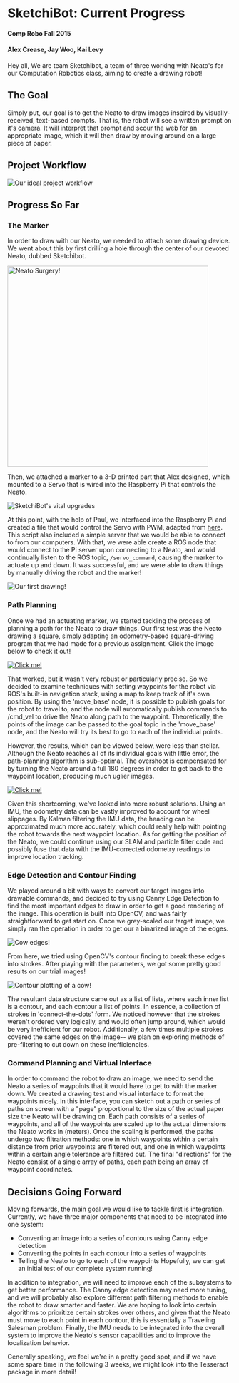 # SketchiBot: Current Progress
#### Comp Robo Fall 2015
#### Alex Crease, Jay Woo, Kai Levy

Hey all,
We are team Sketchibot, a team of three working with Neato's for our Computation Robotics class, aiming to create a drawing robot!

## The Goal
Simply put, our goal is to get the Neato to draw images inspired by visually-received, text-based prompts. That is, the robot will see a written prompt on it's camera. It will interpret that prompt and scour the web for an appropriate image, which it will then draw by moving around on a large piece of paper.

## Project Workflow

![Our ideal project workflow](../images/project_workflow.png)

## Progress So Far

### The Marker
In order to draw with our Neato, we needed to attach some drawing device. We went about this by first drilling a hole through the center of our devoted Neato, dubbed Sketchibot.

<img src="../images/surgery.jpg" alt="Neato Surgery!" width="450">

Then, we attached a marker to a 3-D printed part that Alex designed, which mounted to a Servo that is wired into the Raspberry Pi that controls the Neato.

![SketchiBot's vital upgrades](../images/neato_marker.JPG)

At this point, with the help of Paul, we interfaced into the Raspberry Pi and created a file that would control the Servo with PWM, adapted from [here](http://www.toptechboy.com/raspberry-pi/raspberry-pi-lesson-28-controlling-a-servo-on-raspberry-pi-with-python/). This script also included a simple server that we would be able to connect to from our computers. With that, we were able create a ROS node that would connect to the Pi server upon connecting to a Neato, and would continually listen to the ROS topic, `/servo_command`, causing the marker to actuate up and down. It was successful, and we were able to draw things by manually driving the robot and the marker!

![Our first drawing!](../images/first_drawing.jpg)

### Path Planning
Once we had an actuating marker, we started tackling the process of planning a path for the Neato to draw things. Our first test was the Neato drawing a square, simply adapting an odometry-based square-driving program that we had made for a previous assignment. Click the image below to check it out!

[![Click me!](http://img.youtube.com/vi/3kpEW2YwMAc/0.jpg)](https://www.youtube.com/watch?v=3kpEW2YwMAc)

That worked, but it wasn't very robust or particularly precise. So we decided to examine techniques with setting waypoints for the robot via ROS's built-in navigation stack, using a map to keep track of it's own position. By using the 'move_base' node, it is possible to publish goals for the robot to travel to, and the node will automatically publish commands to /cmd_vel to drive the Neato along path to the waypoint. Theoretically, the points of the image can be passed to the goal topic in the 'move_base' node, and the Neato will try its best to go to each of the individual points.

However, the results, which can be viewed below, were less than stellar. Although the Neato reaches all of its individual goals with little error, the path-planning algorithm is sub-optimal. The overshoot is compensated for by turning the Neato around a full 180 degrees in order to get back to the waypoint location, producing much uglier images.

[![Click me!](http://img.youtube.com/vi/yITSF0bupNE/0.jpg)](https://www.youtube.com/watch?v=yITSF0bupNE)

Given this shortcoming, we've looked into more robust solutions. Using an IMU, the odometry data can be vastly improved to account for wheel slippages. By Kalman filtering the IMU data, the heading can be approximated much more accurately, which could really help with pointing the robot towards the next waypoint location. As for getting the position of the Neato, we could continue using our SLAM and particle filter code and possibly fuse that data with the IMU-corrected odometry readings to improve location tracking.

### Edge Detection and Contour Finding
We played around a bit with ways to convert our target images into drawable commands, and decided to try using Canny Edge Detection to find the most important edges to draw in order to get a good rendering of the image. This operation is built into OpenCV, and was fairly straightforward to get start on. Once we grey-scaled our target image, we simply ran the operation in order to get our a binarized image of the edges.

![Cow edges!](../images/cow_edges.png)

From here, we tried using OpenCV's contour finding to break these edges into strokes. After playing with the parameters, we got some pretty good results on our trial images!

![Contour plotting of a cow!](../images/cow_gif.gif)

The resultant data structure came out as a list of lists, where each inner list is a contour, and each contour a list of points. In essence, a collection of strokes in 'connect-the-dots' form. We noticed however that the strokes weren't ordered very logically, and would often jump around, which would be very inefficient for our robot. Additionally, a few times multiple strokes covered the same edges on the image-- we plan on exploring methods of pre-filtering to cut down on these inefficiencies.

### Command Planning and Virtual Interface

In order to command the robot to draw an image, we need to send the Neato a series of waypoints that it would have to get to with the marker down. We created a drawing test and visual interface to format the waypoints nicely. In this interface, you can sketch out a path or series of paths on screen with a "page" proportional to the size of the actual paper size the Neato will be drawing on. Each path consists of a series of waypoints, and all of the waypoints are scaled up to the actual dimensions the Neato works in (meters). Once the scaling is performed, the paths undergo two filtration methods: one in which waypoints within a certain distance from prior waypoints are filtered out, and one in which waypoints within a certain angle tolerance are filtered out. The final "directions" for the Neato consist of a single array of paths, each path being an array of waypoint coordinates.

## Decisions Going Forward
Moving forwards, the main goal we would like to tackle first is integration. Currently, we have three major components that need to be integrated into one system:
* Converting an image into a series of contours using Canny edge detection
* Converting the points in each contour into a series of waypoints
* Telling the Neato to go to each of the waypoints
Hopefully, we can get an initial test of our complete system running!

In addition to integration, we will need to improve each of the subsystems to get better performance. The Canny edge detection may need more tuning, and we will probably also explore different path filtering methods to enable the robot to draw smarter and faster. We are hoping to look into certain algorithms to prioritize certain strokes over others, and given that the Neato must move to each point in each contour, this is essentially a Traveling Salesman problem. Finally, the IMU needs to be integrated into the overall system to improve the Neato's sensor capabilities and to improve the localization behavior.

Generally speaking, we feel we're in a pretty good spot, and if we have some spare time in the following 3 weeks, we might look into the Tesseract package in more detail!